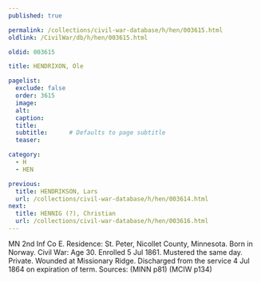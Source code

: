 ```yaml
---
published: true

permalink: /collections/civil-war-database/h/hen/003615.html
oldlink: /CivilWar/db/h/hen/003615.html

oldid: 003615

title: HENDRIXON, Ole

pagelist:
  exclude: false
  order: 3615
  image: 
  alt:
  caption:
  title:
  subtitle:      # Defaults to page subtitle
  teaser:

category: 
  - H 
  - HEN

previous:
  title: HENDRIKSON, Lars
  url: /collections/civil-war-database/h/hen/003614.html  
next:
  title: HENNIG (?), Christian
  url: /collections/civil-war-database/h/hen/003616.html   
---
```

MN 2nd Inf Co E. Residence: St. Peter, Nicollet County, Minnesota. Born in Norway. Civil War: Age 30. Enrolled 5 Jul 1861. Mustered the same day. Private. Wounded at Missionary Ridge. Discharged from the service 4 Jul 1864 on expiration of term. Sources: (MINN p81) (MCIW p134)